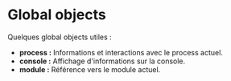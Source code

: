 # Global objects

Quelques global objects utiles :

* **process :** Informations et interactions avec le process actuel.
* **console :** Affichage d'informations sur la console.
* **module :** Référence vers le module actuel.




